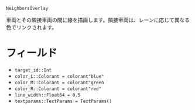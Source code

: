 ```
NeighborsOverlay
```

車両とその隣接車両の間に線を描画します。隣接車両は、レーンに応じて異なる色でリンクされます。

# フィールド

  * `target_id::Int`
  * `color_L::Colorant = colorant"blue"`
  * `color_M::Colorant = colorant"green`
  * `color_R::Colorant = colorant"red"`
  * `line_width::Float64 = 0.5`
  * `textparams::TextParams = TextParams()`

